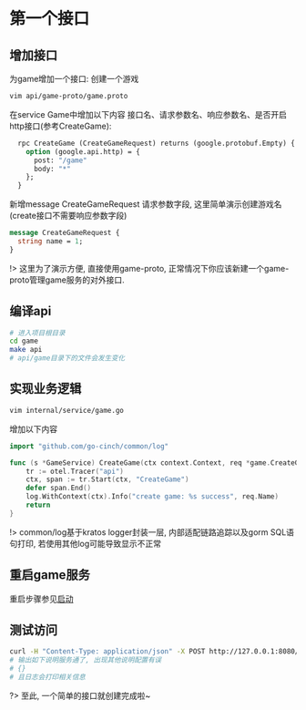 # 第一个接口


## 增加接口

为game增加一个接口: 创建一个游戏
```bash
vim api/game-proto/game.proto
```

在service Game中增加以下内容
接口名、请求参数名、响应参数名、是否开启http接口(参考CreateGame): 
```protobuf
  rpc CreateGame (CreateGameRequest) returns (google.protobuf.Empty) {
    option (google.api.http) = {
      post: "/game"
      body: "*"
    };
  }
```

新增message CreateGameRequest
请求参数字段, 这里简单演示创建游戏名(create接口不需要响应参数字段)
```protobuf
message CreateGameRequest {
  string name = 1;
}
```

!> 这里为了演示方便, 直接使用game-proto, 正常情况下你应该新建一个game-proto管理game服务的对外接口.

## 编译api

```bash
# 进入项目根目录
cd game
make api
# api/game目录下的文件会发生变化
```

## 实现业务逻辑

```bash
vim internal/service/game.go
```

增加以下内容
```go
import "github.com/go-cinch/common/log"

func (s *GameService) CreateGame(ctx context.Context, req *game.CreateGameRequest) (rp *emptypb.Empty, err error) {
	tr := otel.Tracer("api")
	ctx, span := tr.Start(ctx, "CreateGame")
	defer span.End()
	log.WithContext(ctx).Info("create game: %s success", req.Name)
	return
}
```

!> common/log基于kratos logger封装一层, 内部适配链路追踪以及gorm SQL语句打印, 若使用其他log可能导致显示不正常


## 重启game服务

重启步骤参见[启动](/started/0.init?id=%e5%90%af%e5%8a%a8)


## 测试访问

```bash
curl -H "Content-Type: application/json" -X POST http://127.0.0.1:8080/game
# 输出如下说明服务通了, 出现其他说明配置有误
# {}
# 且日志会打印相关信息
```

?> 至此, 一个简单的接口就创建完成啦~
